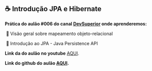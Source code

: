 ## :coffee: **Introdução JPA e Hibernate** 

**Prática do aulão #006 do canal [DevSuperior](https://www.youtube.com/channel/UC3twHmWQwtqEO7u-gB_2f7g) onde aprenderemos:**  

​	:pushpin: Visão geral sobre mapeamento objeto-relacional  

​	:pushpin: Introdução ao JPA - Java Persistence API  

**Link da do aulão no youtube** [AQUI](https://youtu.be/CAP1IPgeJkw).  

**Link do github do aulão [AQUI](https://github.com/devsuperior/aulao006).**

